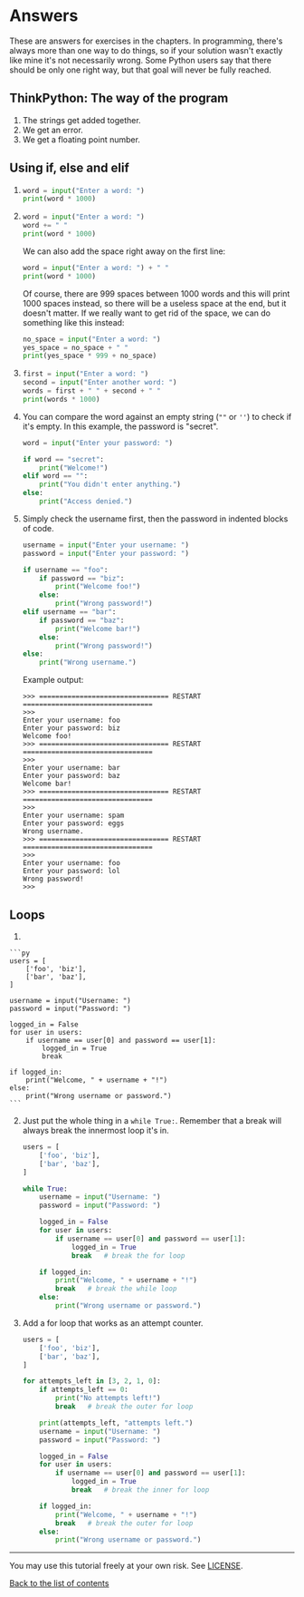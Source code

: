 # Answers

These are answers for exercises in the chapters. In programming, there's always more than one way to do things, so if your solution wasn't exactly like mine it's not necessarily wrong. Some Python users say that there should be only one right way, but that goal will never be fully reached.

## ThinkPython: The way of the program

1. The strings get added together.
2. We get an error.
3. We get a floating point number.

## Using if, else and elif

1.
    ```py
    word = input("Enter a word: ")
    print(word * 1000)
    ```

2.
    ```py
    word = input("Enter a word: ")
    word += " "
    print(word * 1000)
    ```

    We can also add the space right away on the first line:

    ```py
    word = input("Enter a word: ") + " "
    print(word * 1000)
    ```

    Of course, there are 999 spaces between 1000 words and this will
    print 1000 spaces instead, so there will be a useless space at the
    end, but it doesn't matter. If we really want to get rid of the
    space, we can do something like this instead:

    ```py
    no_space = input("Enter a word: ")
    yes_space = no_space + " "
    print(yes_space * 999 + no_space)
    ```

3.
    ```py
    first = input("Enter a word: ")
    second = input("Enter another word: ")
    words = first + " " + second + " "
    print(words * 1000)
    ```

4. You can compare the word against an empty string (`""` or `''`) to
    check if it's empty. In this example, the password is "secret".

    ```py
    word = input("Enter your password: ")

    if word == "secret":
        print("Welcome!")
    elif word == "":
        print("You didn't enter anything.")
    else:
        print("Access denied.")
    ```

5. Simply check the username first, then the password in indented
    blocks of code.

    ```py
    username = input("Enter your username: ")
    password = input("Enter your password: ")

    if username == "foo":
        if password == "biz":
            print("Welcome foo!")
        else:
            print("Wrong password!")
    elif username == "bar":
        if password == "baz":
            print("Welcome bar!")
        else:
            print("Wrong password!")
    else:
        print("Wrong username.")
    ```

    Example output:

    ```
    >>> ================================ RESTART ================================
    >>> 
    Enter your username: foo
    Enter your password: biz
    Welcome foo!
    >>> ================================ RESTART ================================
    >>> 
    Enter your username: bar
    Enter your password: baz
    Welcome bar!
    >>> ================================ RESTART ================================
    >>> 
    Enter your username: spam
    Enter your password: eggs
    Wrong username.
    >>> ================================ RESTART ================================
    >>> 
    Enter your username: foo
    Enter your password: lol
    Wrong password!
    >>> 
    ```

## Loops

1.

    ```py
    users = [
        ['foo', 'biz'],
        ['bar', 'baz'],
    ]

    username = input("Username: ")
    password = input("Password: ")

    logged_in = False
    for user in users:
        if username == user[0] and password == user[1]:
            logged_in = True
            break

    if logged_in:
        print("Welcome, " + username + "!")
    else:
        print("Wrong username or password.")
    ```

2. Just put the whole thing in a `while True:`. Remember that a break
    will always break the innermost loop it's in.

    ```py
    users = [
        ['foo', 'biz'],
        ['bar', 'baz'],
    ]

    while True:
        username = input("Username: ")
        password = input("Password: ")

        logged_in = False
        for user in users:
            if username == user[0] and password == user[1]:
                logged_in = True
                break   # break the for loop

        if logged_in:
            print("Welcome, " + username + "!")
            break   # break the while loop
        else:
            print("Wrong username or password.")
    ```

3. Add a for loop that works as an attempt counter.

    ```py
    users = [
        ['foo', 'biz'],
        ['bar', 'baz'],
    ]

    for attempts_left in [3, 2, 1, 0]:
        if attempts_left == 0:
            print("No attempts left!")
            break   # break the outer for loop

        print(attempts_left, "attempts left.")
        username = input("Username: ")
        password = input("Password: ")

        logged_in = False
        for user in users:
            if username == user[0] and password == user[1]:
                logged_in = True
                break   # break the inner for loop

        if logged_in:
            print("Welcome, " + username + "!")
            break   # break the outer for loop
        else:
            print("Wrong username or password.")
    ```

***

You may use this tutorial freely at your own risk. See [LICENSE](LICENSE).

[Back to the list of contents](README.md)
